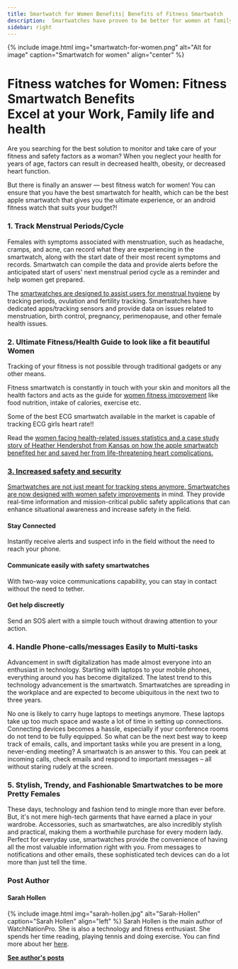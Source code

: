 ```yaml
---
title: Smartwatch for Women Benefits| Benefits of Fitness Smartwatch
description:  Smartwatches have proven to be better for women at family, work, health, sports, and excel at all. But, not all are designed the same. We have reviewed and found that...
sidebar: right
---
```

{% include image.html img="smartwatch-for-women.png" alt="Alt for image" caption="Smartwatch for women" align="center" %}

# Fitness watches for Women: Fitness Smartwatch Benefits <br> Excel at your Work, Family life and health

Are you searching for the best solution to monitor and take care of your fitness and safety factors as a woman?
When you neglect your health for years of age, factors can result in decreased health, obesity, or decreased heart function.

But there is finally an answer — best fitness watch for women!
You can ensure that you have the best smartwatch for health, which can be the best apple smartwatch that gives you the ultimate experience, or an android fitness watch that suits your budget?!

### 1. Track Menstrual Periods/Cycle

Females with symptoms associated with menstruation, such as headache, cramps, and acne, can record what they are experiencing in the smartwatch, along with the start date of their most recent symptoms and records. Smartwatch can compile the data and provide alerts before the anticipated start of users' next menstrual period cycle as a reminder and help women get prepared.

The <a href="https://www.watchnationpro.com/menstrual-hygiene/">smartwatches are designed to assist users for menstrual hygiene</a> by tracking periods, ovulation and fertility tracking. Smartwatches have dedicated apps/tracking sensors and provide data on issues related to menstruation, birth control, pregnancy, perimenopause, and other female health issues.

### 2. Ultimate Fitness/Health Guide to look like a fit beautiful Women

Tracking of your fitness is not possible through traditional gadgets or any other means.

Fitness smartwatch is constantly in touch with your skin and monitors all the health factors and acts as the guide for <a href="https://www.watchnationpro.com/women-fitness-improvements/">women fitness improvement</a> like food nutrition, intake of calories, exercise etc.

Some of the best ECG smartwatch available in the market is capable of tracking ECG girls heart rate!!

Read the <u><a href="women-fitness-improvement">women facing health-related issues statistics</u> and a case study story of Heather Hendershot from Kansas on how the apple smartwatch benefited her and saved her from life-threatening heart complications.

<!-- one case study-->

### 3. Increased safety and security
Smartwatches are not just meant for tracking steps anymore. Smartwatches are now designed with <a href="https://www.watchnationpro.com/women-safety-improvements/">women safety improvements</a> in mind. They provide real-time information and mission-critical public safety applications that can enhance situational awareness and increase safety in the field.

#### Stay Connected
Instantly receive alerts and suspect info in the field without the need to reach your phone.

#### Communicate easily with safety smartwatches
With two-way voice communications capability, you can stay in contact without the need to tether.

#### Get help discreetly
Send an SOS alert with a simple touch without drawing attention to your action.

### 4. Handle Phone-calls/messages Easily to Multi-tasks
Advancement in swift digitalization has made almost everyone into an enthusiast in technology. Starting with laptops to your mobile phones, everything around you has become digitalized. The latest trend to this technology advancement is the smartwatch. Smartwatches are spreading in the workplace and are expected to become ubiquitous in the next two to three years.

No one is likely to carry huge laptops to meetings anymore. These laptops take up too much space and waste a lot of time in setting up connections. Connecting devices becomes a hassle, especially if your conference rooms do not tend to be fully equipped. So what can be the next best way to keep track of emails, calls, and important tasks while you are present in a long, never-ending meeting? A smartwatch is an answer to this. You can peek at incoming calls, check emails and respond to important messages – all without staring rudely at the screen.

### 5. Stylish, Trendy, and Fashionable Smartwatches to be more Pretty Females
These days, technology and fashion tend to mingle more than ever before. But, it's not mere high-tech garments that have earned a place in your wardrobe. Accessories, such as smartwatches, are also incredibly stylish and practical, making them a worthwhile purchase for every modern lady. Perfect for everyday use, smartwatches provide the convenience of having all the most valuable information right with you. From messages to notifications and other emails, these sophisticated tech devices can do a lot more than just tell the time.

### Post Author
#### Sarah Hollen
{% include image.html img="sarah-hollen.jpg" alt="Sarah-Hollen" caption="Sarah Hollen" align="left" %}
Sarah Hollen is the main author of WatchNationPro. She is also a technology and fitness enthusiast. She spends her time reading, playing tennis and doing exercise. You can find more about her <a href="about-us">here</a>.

<b><a href="https://www.watchnationpro.com/authors/sarah-hollen/">See author's posts</a></b>

<a href="{{ author.twitter }}" data-uk-icon="icon: twitter" class="uk-icon-link uk-icon" target="_blank"></a>
<a href="{{ author.facebook }}" data-uk-icon="ratio: 1.4; icon: facebook" class="uk-icon-link uk-icon" target="_blank"></a>
